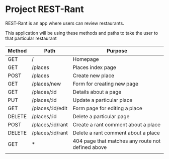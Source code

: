 # Project REST-Rant

REST-Rant is an app where users can review restaurants.

This application will be using these methods and paths to take the user to that particular restaurant

| Method | Path             | Purpose                                           |
| ------ | ---------------- | ------------------------------------------------- |
| GET    | /                | Homepage                                          |
| GET    | /places          | Places index page                                 |
| POST   | /places          | Create new place                                  |
| GET    | /places/new      | Form for creating new page                        |
| GET    | /places/:id      | Details about a page                              |
| PUT    | /places/:id      | Update a particular place                         |
| GET    | /places/:id/edit | Form page for editing a place                     |
| DELETE | /places/:id      | Delete a particular page                          |
| POST   | /places/:id/rant | Create a rant comment about a place               |
| DELETE | /places/:id/rant | Delete a rant comment about a place               |
| GET    | *                | 404 page that matches any route not defined above |
|        |                  |                                                   |
